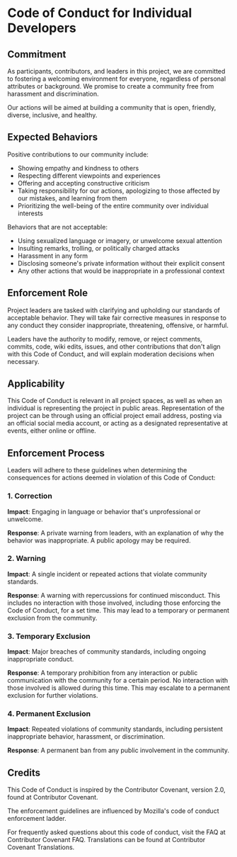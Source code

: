 # Code of Conduct for Individual Developers

## Commitment

As participants, contributors, and leaders in this project, we are committed to fostering a welcoming environment for everyone, regardless of personal attributes or background. We promise to create a community free from harassment and discrimination.

Our actions will be aimed at building a community that is open, friendly, diverse, inclusive, and healthy.

## Expected Behaviors

Positive contributions to our community include:

* Showing empathy and kindness to others
* Respecting different viewpoints and experiences
* Offering and accepting constructive criticism
* Taking responsibility for our actions, apologizing to those affected by our mistakes, and learning from them
* Prioritizing the well-being of the entire community over individual interests

Behaviors that are not acceptable:

* Using sexualized language or imagery, or unwelcome sexual attention
* Insulting remarks, trolling, or politically charged attacks
* Harassment in any form
* Disclosing someone's private information without their explicit consent
* Any other actions that would be inappropriate in a professional context

## Enforcement Role

Project leaders are tasked with clarifying and upholding our standards of acceptable behavior. They will take fair corrective measures in response to any conduct they consider inappropriate, threatening, offensive, or harmful.

Leaders have the authority to modify, remove, or reject comments, commits, code, wiki edits, issues, and other contributions that don't align with this Code of Conduct, and will explain moderation decisions when necessary.

## Applicability

This Code of Conduct is relevant in all project spaces, as well as when an individual is representing the project in public areas. Representation of the project can be through using an official project email address, posting via an official social media account, or acting as a designated representative at events, either online or offline.

## Enforcement Process

Leaders will adhere to these guidelines when determining the consequences for actions deemed in violation of this Code of Conduct:

### 1. Correction

**Impact**: Engaging in language or behavior that's unprofessional or unwelcome.

**Response**: A private warning from leaders, with an explanation of why the behavior was inappropriate. A public apology may be required.

### 2. Warning

**Impact**: A single incident or repeated actions that violate community standards.

**Response**: A warning with repercussions for continued misconduct. This includes no interaction with those involved, including those enforcing the Code of Conduct, for a set time. This may lead to a temporary or permanent exclusion from the community.

### 3. Temporary Exclusion

**Impact**: Major breaches of community standards, including ongoing inappropriate conduct.

**Response**: A temporary prohibition from any interaction or public communication with the community for a certain period. No interaction with those involved is allowed during this time. This may escalate to a permanent exclusion for further violations.

### 4. Permanent Exclusion

**Impact**: Repeated violations of community standards, including persistent inappropriate behavior, harassment, or discrimination.

**Response**: A permanent ban from any public involvement in the community.

## Credits

This Code of Conduct is inspired by the Contributor Covenant, version 2.0, found at Contributor Covenant.

The enforcement guidelines are influenced by Mozilla's code of conduct enforcement ladder.

For frequently asked questions about this code of conduct, visit the FAQ at Contributor Covenant FAQ. Translations can be found at Contributor Covenant Translations.
